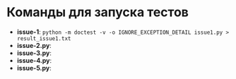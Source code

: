 # Команды для запуска тестов

- **issue-1**: ```python -m doctest -v -o IGNORE_EXCEPTION_DETAIL issue1.py > result_issue1.txt```
- **issue-2.py**: 
- **issue-3.py**: 
- **issue-4.py**: 
- **issue-5.py**: 